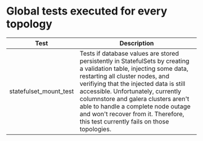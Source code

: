 # Global tests executed for every topology

| Test | Description |
|------|-------------|
| statefulset_mount_test | Tests if database values are stored persistently in StatefulSets by creating a validation table, injecting some data, restarting all cluster nodes, and verifiying that the injected data is still accessible. Unfortunately, currently columnstore and galera clusters aren't able to handle a complete node outage and won't recover from it. Therefore, this test currently fails on those topologies. |
